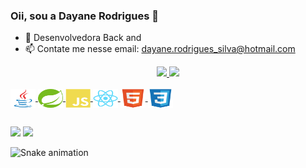 ### Oii, sou a Dayane Rodrigues 👋

- 🌱 Desenvolvedora Back and
- 📫 Contate me nesse email: dayane.rodrigues_silva@hotmail.com

<div align="center">
  <a href="https://github.com/dayanersilva">
  <img height="160em" src="https://github-readme-stats.vercel.app/api?username=dayanersilva&show_icons=true&theme=dracula&include_all_commits=true&count_private=true"/>
  <img height="160em" src="https://github-readme-stats.vercel.app/api/top-langs/?username=dayanersilva&layout=compact&langs_count=7&theme=dracula"/>
</div>
<div style="display: inline_block"><br>
  <img align="center" alt="Day-Java" height="30" width="40" src="https://raw.githubusercontent.com/devicons/devicon/master/icons/java/java-original.svg">
  <img align="center" alt="Day-Spring" height="30" width="40" src="https://raw.githubusercontent.com/devicons/devicon/master/icons/spring/spring-original.svg">
  <img align="center" alt="Day-Js" height="30" width="40" src="https://raw.githubusercontent.com/devicons/devicon/master/icons/javascript/javascript-plain.svg">
  <img align="center" alt="Day-React" height="30" width="40" src="https://raw.githubusercontent.com/devicons/devicon/master/icons/react/react-original.svg">
  <img align="center" alt="Day-HTML" height="30" width="40" src="https://raw.githubusercontent.com/devicons/devicon/master/icons/html5/html5-original.svg">
  <img align="center" alt="Day-CSS" height="30" width="40" src="https://raw.githubusercontent.com/devicons/devicon/master/icons/css3/css3-original.svg">
 
</div>
  
  ##
 
<div> 
  <a href = "mailto:rodrigues.dayane12310@gmail.com"><img src="https://img.shields.io/badge/-Gmail-%23333?style=for-the-badge&logo=gmail&logoColor=white" target="_blank"></a>
  <a href="https://www.linkedin.com/in/dayaneersilva" target="_blank"><img src="https://img.shields.io/badge/-LinkedIn-%230077B5?style=for-the-badge&logo=linkedin&logoColor=white" target="_blank"></a> 
 
  ![Snake animation](https://github.com/dayanersilva/dayanersilva/blob/output/github-contribution-grid-snake.svg)
 
</div>
